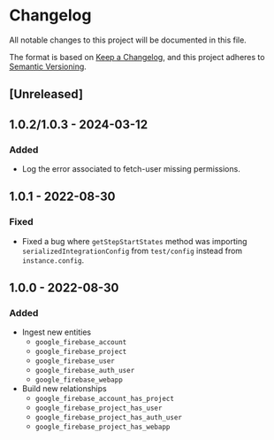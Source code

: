 # Changelog

All notable changes to this project will be documented in this file.

The format is based on [Keep a Changelog](https://keepachangelog.com/en/1.0.0/),
and this project adheres to
[Semantic Versioning](https://semver.org/spec/v2.0.0.html).

## [Unreleased]

## 1.0.2/1.0.3 - 2024-03-12

### Added

- Log the error associated to fetch-user missing permissions.

## 1.0.1 - 2022-08-30

### Fixed

- Fixed a bug where `getStepStartStates` method was importing
  `serializedIntegrationConfig` from `test/config` instead from
  `instance.config`.

## 1.0.0 - 2022-08-30

### Added

- Ingest new entities
  - `google_firebase_account`
  - `google_firebase_project`
  - `google_firebase_user`
  - `google_firebase_auth_user`
  - `google_firebase_webapp`
- Build new relationships
  - `google_firebase_account_has_project`
  - `google_firebase_project_has_user`
  - `google_firebase_project_has_auth_user`
  - `google_firebase_project_has_webapp`
